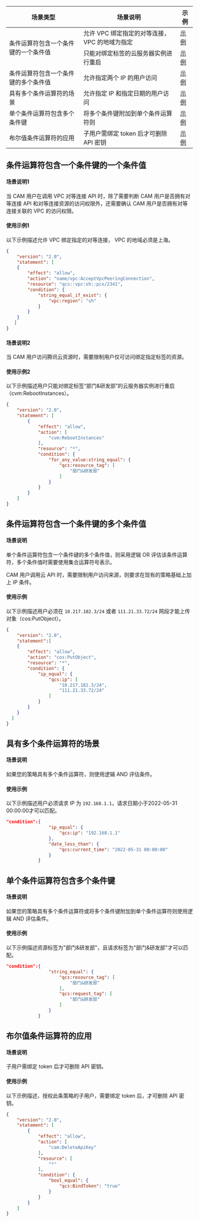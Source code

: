 <table>
<thead>
<tr>
<th>场景类型</th>
<th>场景说明</th>
<th>示例</th>
</tr>
</thead>
<tbody><tr>
<td rowspan="2">条件运算符包含一个条件键的一个条件值</td>
<td>允许 VPC 绑定指定的对等连接， VPC 的地域为指定</td>
<td><a href="#Example1">示例</a></td>
</tr>
<tr>
<td>只能对绑定标签的云服务器实例进行重启</td>
<td><a href="#Example2">示例</a></td>
</tr>
<tr>
<td>条件运算符包含一个条件键的多个条件值</td>
<td>允许指定两个 IP 的用户访问</td>
<td><a href="#Example3">示例</a></td>
</tr>
<tr>
<td>具有多个条件运算符的场景</td>
<td>允许指定 IP 和指定日期的用户访问</td>
<td><a href="#Example4">示例</a></td>
</tr>
<tr>
<td>单个条件运算符包含多个条件键</td>
<td>将多个条件键附加到单个条件运算符则</td>
<td><a href="#Example5">示例</a></td>
</tr>
<tr>
<td>布尔值条件运算符的应用</td>
<td>子用户需绑定 token 后才可删除 API 密钥</td>
<td><a href="#Example6">示例</a></td>
</tr>
</tbody></table>


## 条件运算符包含一个条件键的一个条件值

 
#### 场景说明1
当 CAM 用户在调用 VPC 对等连接 API 时，除了需要判断 CAM 用户是否拥有对等连接 API 和对等连接资源的访问权限外，还需要确认 CAM 用户是否拥有对等连接关联的 VPC 的访问权限。

#### 使用示例1[](id:Example1)

以下示例描述允许 VPC 绑定指定的对等连接， VPC 的地域必须是上海。
```json
{
    "version": "2.0",
    "statement": [
    {
        "effect": "allow",
        "action": "name/vpc:AcceptVpcPeeringConnection",
        "resource": "qcs::vpc:sh::pcx/2341",
        "condition": {
            "string_equal_if_exist": {
                "vpc:region": "sh"
            }
        }
    }
   ]
}
```
#### 场景说明2
当 CAM 用户访问腾讯云资源时，需要限制用户仅可访问绑定指定标签的资源。
#### 使用示例2[](id:Example2)

以下示例描述用户只能对绑定标签“部门&研发部”的云服务器实例进行重启（cvm:RebootInstances）。
```json
{
    "version": "2.0",
    "statement": [
        {
            "effect": "allow",
            "action": [
                "cvm:RebootInstances"
            ],
            "resource": "*",
            "condition": {
                "for_any_value:string_equal": {
                    "qcs:resource_tag": [
                        "部门&研发部"
                    ]
                }
            }
        }
    ]
}
```


## 条件运算符包含一个条件键的多个条件值
#### 场景说明
单个条件运算符包含一个条件键的多个条件值，则采用逻辑 OR 评估该条件运算符，多个条件值时需要使用集合运算符号表示。

CAM 用户调用云 API 时，需要限制用户访问来源，则要求在现有的策略基础上加上 IP 条件。 

#### 使用示例[](id:Example3)

以下示例描述用户必须在 `10.217.182.3/24` 或者 `111.21.33.72/24` 网段才能上传对象（cos:PutObject）。
```json
{
    "version": "2.0",
    "statement":[
    {
        "effect": "allow",
        "action": "cos:PutObject",
        "resource": "*",
        "condition": {
            "ip_equal": {
                "qcs:ip": [
                    "10.217.182.3/24",
                    "111.21.33.72/24"
                ]
            }
        }
    }
  ]  
}
```


## 具有多个条件运算符的场景
#### 场景说明
如果您的策略具有多个条件运算符，则使用逻辑 AND 评估条件。

#### 使用示例[](id:Example4)
以下示例描述用户必须请求 IP 为 `192.168.1.1`，请求日期小于2022-05-31 00:00:00才可以匹配。
```	json
"condition":{
				"ip_equal": {
					"qcs:ip": "192.168.1.1"
				},
				"date_less_than": {
					"qcs:current_time": "2022-05-31 00:00:00"
				}
			}
```


## 单个条件运算符包含多个条件键
#### 场景说明
如果您的策略具有多个条件运算符或将多个条件键附加到单个条件运算符则使用逻辑 AND 评估条件。

#### 使用示例[](id:Example5)
以下示例描述资源标签为"部门&研发部"，且请求标签为"部门&研发部"才可以匹配。
```json
"condition":{
				"string_equal": {
					"qcs:resource_tag": [
						"部门&研发部"
					],
					"qcs:request_tag": [
						"部门&研发部"
					]
				}
			}
```

## 布尔值条件运算符的应用
#### 场景说明
子用户需绑定 token 后才可删除 API 密钥。
#### 使用示例[](id:Example6)
以下示例描述，授权此条策略的子用户，需要绑定 token 后，才可删除 API 密钥。
```json
{
    "version": "2.0",
    "statement": [
        {
            "effect": "allow",
            "action": [
                "cam:DeleteApiKey"
            ],
            "resource": [
                "*"
            ],
            "condition": {
                "bool_equal": {
                    "qcs:BindToken": "true"
                }
            }
        }
    ]
}
```

